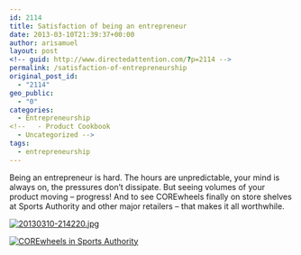 ```yaml
---
id: 2114
title: Satisfaction of being an entrepreneur
date: 2013-03-10T21:39:37+00:00
author: arisamuel
layout: post
<!-- guid: http://www.directedattention.com/?p=2114 -->
permalink: /satisfaction-of-entrepreneurship
original_post_id:
  - "2114"
geo_public:
  - "0"
categories:
  - Entrepreneurship
<!--   - Product Cookbook
  - Uncategorized -->
tags:
  - entrepreneurship
---
```

Being an entrepreneur is hard. The hours are unpredictable, your mind is always on, the pressures don&#8217;t dissipate. But seeing volumes of your product moving &#8211; progress! And to see COREwheels finally on store shelves at Sports Authority and other major retailers &#8211; that makes it all worthwhile.

[<img class="alignnone " src="https://i0.wp.com/www.samuelakerstein.com/wp-content/uploads/2013/03/20130310-214220.jpg?resize=309%2C412" alt="20130310-214220.jpg" data-recalc-dims="1" />](https://i0.wp.com/www.samuelakerstein.com/wp-content/uploads/2013/03/20130310-214220.jpg)

<a href="https://i1.wp.com/www.samuelakerstein.com/wp-content/uploads/2016/01/corewheels-sportsauthority1.jpg" rel="attachment wp-att-2329"><img class="alignnone wp-image-2329" src="https://i1.wp.com/www.samuelakerstein.com/wp-content/uploads/2016/01/corewheels-sportsauthority1.jpg?resize=307%2C230" alt="COREwheels in Sports Authority" srcset="https://i1.wp.com/www.samuelakerstein.com/wp-content/uploads/2016/01/corewheels-sportsauthority1.jpg?w=3264 3264w, https://i1.wp.com/www.samuelakerstein.com/wp-content/uploads/2016/01/corewheels-sportsauthority1.jpg?resize=300%2C225 300w, https://i1.wp.com/www.samuelakerstein.com/wp-content/uploads/2016/01/corewheels-sportsauthority1.jpg?resize=768%2C576 768w, https://i1.wp.com/www.samuelakerstein.com/wp-content/uploads/2016/01/corewheels-sportsauthority1.jpg?resize=1024%2C768 1024w, https://i1.wp.com/www.samuelakerstein.com/wp-content/uploads/2016/01/corewheels-sportsauthority1.jpg?w=1680 1680w, https://i1.wp.com/www.samuelakerstein.com/wp-content/uploads/2016/01/corewheels-sportsauthority1.jpg?w=2520 2520w" sizes="(max-width: 307px) 85vw, 307px" data-recalc-dims="1" /></a>

&nbsp;